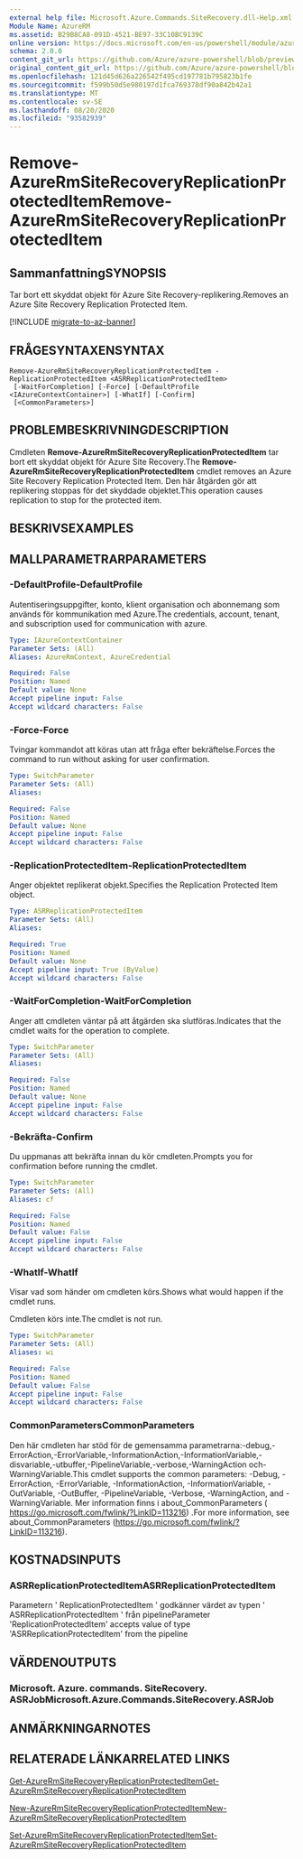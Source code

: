 ```yaml
---
external help file: Microsoft.Azure.Commands.SiteRecovery.dll-Help.xml
Module Name: AzureRM
ms.assetid: B29B8CA8-091D-4521-BE97-33C10BC9139C
online version: https://docs.microsoft.com/en-us/powershell/module/azurerm.siterecovery/remove-azurermsiterecoveryreplicationprotecteditem
schema: 2.0.0
content_git_url: https://github.com/Azure/azure-powershell/blob/preview/src/ResourceManager/SiteRecovery/Commands.SiteRecovery/help/Remove-AzureRmSiteRecoveryReplicationProtectedItem.md
original_content_git_url: https://github.com/Azure/azure-powershell/blob/preview/src/ResourceManager/SiteRecovery/Commands.SiteRecovery/help/Remove-AzureRmSiteRecoveryReplicationProtectedItem.md
ms.openlocfilehash: 121d45d626a226542f495cd197781b795823b1fe
ms.sourcegitcommit: f599b50d5e980197d1fca769378df90a842b42a1
ms.translationtype: MT
ms.contentlocale: sv-SE
ms.lasthandoff: 08/20/2020
ms.locfileid: "93582939"
---
```

# <span data-ttu-id="b5f2a-101">Remove-AzureRmSiteRecoveryReplicationProtectedItem</span><span class="sxs-lookup"><span data-stu-id="b5f2a-101">Remove-AzureRmSiteRecoveryReplicationProtectedItem</span></span>

## <span data-ttu-id="b5f2a-102">Sammanfattning</span><span class="sxs-lookup"><span data-stu-id="b5f2a-102">SYNOPSIS</span></span>
<span data-ttu-id="b5f2a-103">Tar bort ett skyddat objekt för Azure Site Recovery-replikering.</span><span class="sxs-lookup"><span data-stu-id="b5f2a-103">Removes an Azure Site Recovery Replication Protected Item.</span></span>

[!INCLUDE [migrate-to-az-banner](../../includes/migrate-to-az-banner.md)]

## <span data-ttu-id="b5f2a-104">FRÅGESYNTAXEN</span><span class="sxs-lookup"><span data-stu-id="b5f2a-104">SYNTAX</span></span>

```
Remove-AzureRmSiteRecoveryReplicationProtectedItem -ReplicationProtectedItem <ASRReplicationProtectedItem>
 [-WaitForCompletion] [-Force] [-DefaultProfile <IAzureContextContainer>] [-WhatIf] [-Confirm]
 [<CommonParameters>]
```

## <span data-ttu-id="b5f2a-105">PROBLEMBESKRIVNING</span><span class="sxs-lookup"><span data-stu-id="b5f2a-105">DESCRIPTION</span></span>
<span data-ttu-id="b5f2a-106">Cmdleten **Remove-AzureRmSiteRecoveryReplicationProtectedItem** tar bort ett skyddat objekt för Azure Site Recovery.</span><span class="sxs-lookup"><span data-stu-id="b5f2a-106">The **Remove-AzureRmSiteRecoveryReplicationProtectedItem** cmdlet removes an Azure Site Recovery Replication Protected Item.</span></span>
<span data-ttu-id="b5f2a-107">Den här åtgärden gör att replikering stoppas för det skyddade objektet.</span><span class="sxs-lookup"><span data-stu-id="b5f2a-107">This operation causes replication to stop for the protected item.</span></span>

## <span data-ttu-id="b5f2a-108">BESKRIVS</span><span class="sxs-lookup"><span data-stu-id="b5f2a-108">EXAMPLES</span></span>

## <span data-ttu-id="b5f2a-109">MALLPARAMETRAR</span><span class="sxs-lookup"><span data-stu-id="b5f2a-109">PARAMETERS</span></span>

### <span data-ttu-id="b5f2a-110">-DefaultProfile</span><span class="sxs-lookup"><span data-stu-id="b5f2a-110">-DefaultProfile</span></span>
<span data-ttu-id="b5f2a-111">Autentiseringsuppgifter, konto, klient organisation och abonnemang som används för kommunikation med Azure.</span><span class="sxs-lookup"><span data-stu-id="b5f2a-111">The credentials, account, tenant, and subscription used for communication with azure.</span></span>

```yaml
Type: IAzureContextContainer
Parameter Sets: (All)
Aliases: AzureRmContext, AzureCredential

Required: False
Position: Named
Default value: None
Accept pipeline input: False
Accept wildcard characters: False
```

### <span data-ttu-id="b5f2a-112">-Force</span><span class="sxs-lookup"><span data-stu-id="b5f2a-112">-Force</span></span>
<span data-ttu-id="b5f2a-113">Tvingar kommandot att köras utan att fråga efter bekräftelse.</span><span class="sxs-lookup"><span data-stu-id="b5f2a-113">Forces the command to run without asking for user confirmation.</span></span>

```yaml
Type: SwitchParameter
Parameter Sets: (All)
Aliases: 

Required: False
Position: Named
Default value: None
Accept pipeline input: False
Accept wildcard characters: False
```

### <span data-ttu-id="b5f2a-114">-ReplicationProtectedItem</span><span class="sxs-lookup"><span data-stu-id="b5f2a-114">-ReplicationProtectedItem</span></span>
<span data-ttu-id="b5f2a-115">Anger objektet replikerat objekt.</span><span class="sxs-lookup"><span data-stu-id="b5f2a-115">Specifies the Replication Protected Item object.</span></span>

```yaml
Type: ASRReplicationProtectedItem
Parameter Sets: (All)
Aliases: 

Required: True
Position: Named
Default value: None
Accept pipeline input: True (ByValue)
Accept wildcard characters: False
```

### <span data-ttu-id="b5f2a-116">-WaitForCompletion</span><span class="sxs-lookup"><span data-stu-id="b5f2a-116">-WaitForCompletion</span></span>
<span data-ttu-id="b5f2a-117">Anger att cmdleten väntar på att åtgärden ska slutföras.</span><span class="sxs-lookup"><span data-stu-id="b5f2a-117">Indicates that the cmdlet waits for the operation to complete.</span></span>

```yaml
Type: SwitchParameter
Parameter Sets: (All)
Aliases: 

Required: False
Position: Named
Default value: None
Accept pipeline input: False
Accept wildcard characters: False
```

### <span data-ttu-id="b5f2a-118">-Bekräfta</span><span class="sxs-lookup"><span data-stu-id="b5f2a-118">-Confirm</span></span>
<span data-ttu-id="b5f2a-119">Du uppmanas att bekräfta innan du kör cmdleten.</span><span class="sxs-lookup"><span data-stu-id="b5f2a-119">Prompts you for confirmation before running the cmdlet.</span></span>

```yaml
Type: SwitchParameter
Parameter Sets: (All)
Aliases: cf

Required: False
Position: Named
Default value: False
Accept pipeline input: False
Accept wildcard characters: False
```

### <span data-ttu-id="b5f2a-120">-WhatIf</span><span class="sxs-lookup"><span data-stu-id="b5f2a-120">-WhatIf</span></span>
<span data-ttu-id="b5f2a-121">Visar vad som händer om cmdleten körs.</span><span class="sxs-lookup"><span data-stu-id="b5f2a-121">Shows what would happen if the cmdlet runs.</span></span>

<span data-ttu-id="b5f2a-122">Cmdleten körs inte.</span><span class="sxs-lookup"><span data-stu-id="b5f2a-122">The cmdlet is not run.</span></span>

```yaml
Type: SwitchParameter
Parameter Sets: (All)
Aliases: wi

Required: False
Position: Named
Default value: False
Accept pipeline input: False
Accept wildcard characters: False
```

### <span data-ttu-id="b5f2a-123">CommonParameters</span><span class="sxs-lookup"><span data-stu-id="b5f2a-123">CommonParameters</span></span>
<span data-ttu-id="b5f2a-124">Den här cmdleten har stöd för de gemensamma parametrarna:-debug,-ErrorAction,-ErrorVariable,-InformationAction,-InformationVariable,-disvariable,-utbuffer,-PipelineVariable,-verbose,-WarningAction och-WarningVariable.</span><span class="sxs-lookup"><span data-stu-id="b5f2a-124">This cmdlet supports the common parameters: -Debug, -ErrorAction, -ErrorVariable, -InformationAction, -InformationVariable, -OutVariable, -OutBuffer, -PipelineVariable, -Verbose, -WarningAction, and -WarningVariable.</span></span> <span data-ttu-id="b5f2a-125">Mer information finns i about_CommonParameters ( https://go.microsoft.com/fwlink/?LinkID=113216) .</span><span class="sxs-lookup"><span data-stu-id="b5f2a-125">For more information, see about_CommonParameters (https://go.microsoft.com/fwlink/?LinkID=113216).</span></span>

## <span data-ttu-id="b5f2a-126">KOSTNADS</span><span class="sxs-lookup"><span data-stu-id="b5f2a-126">INPUTS</span></span>

### <span data-ttu-id="b5f2a-127">ASRReplicationProtectedItem</span><span class="sxs-lookup"><span data-stu-id="b5f2a-127">ASRReplicationProtectedItem</span></span>
<span data-ttu-id="b5f2a-128">Parametern ' ReplicationProtectedItem ' godkänner värdet av typen ' ASRReplicationProtectedItem ' från pipeline</span><span class="sxs-lookup"><span data-stu-id="b5f2a-128">Parameter 'ReplicationProtectedItem' accepts value of type 'ASRReplicationProtectedItem' from the pipeline</span></span>

## <span data-ttu-id="b5f2a-129">VÄRDEN</span><span class="sxs-lookup"><span data-stu-id="b5f2a-129">OUTPUTS</span></span>

### <span data-ttu-id="b5f2a-130">Microsoft. Azure. commands. SiteRecovery. ASRJob</span><span class="sxs-lookup"><span data-stu-id="b5f2a-130">Microsoft.Azure.Commands.SiteRecovery.ASRJob</span></span>

## <span data-ttu-id="b5f2a-131">ANMÄRKNINGAR</span><span class="sxs-lookup"><span data-stu-id="b5f2a-131">NOTES</span></span>

## <span data-ttu-id="b5f2a-132">RELATERADE LÄNKAR</span><span class="sxs-lookup"><span data-stu-id="b5f2a-132">RELATED LINKS</span></span>

[<span data-ttu-id="b5f2a-133">Get-AzureRmSiteRecoveryReplicationProtectedItem</span><span class="sxs-lookup"><span data-stu-id="b5f2a-133">Get-AzureRmSiteRecoveryReplicationProtectedItem</span></span>](./Get-AzureRmSiteRecoveryReplicationProtectedItem.md)

[<span data-ttu-id="b5f2a-134">New-AzureRmSiteRecoveryReplicationProtectedItem</span><span class="sxs-lookup"><span data-stu-id="b5f2a-134">New-AzureRmSiteRecoveryReplicationProtectedItem</span></span>](./New-AzureRmSiteRecoveryReplicationProtectedItem.md)

[<span data-ttu-id="b5f2a-135">Set-AzureRmSiteRecoveryReplicationProtectedItem</span><span class="sxs-lookup"><span data-stu-id="b5f2a-135">Set-AzureRmSiteRecoveryReplicationProtectedItem</span></span>](./Set-AzureRmSiteRecoveryReplicationProtectedItem.md)
